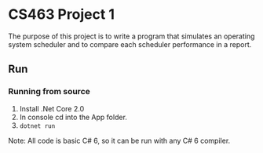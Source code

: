 # CS463 Project 1

The purpose of this project is to write a program that simulates an operating system scheduler and to compare each scheduler performance in a report.


## Run
### Running from source
1. Install .Net Core 2.0
2. In console cd into the App folder.
3. `dotnet run`

Note: All code is basic C# 6, so it can be run with any C# 6 compiler.